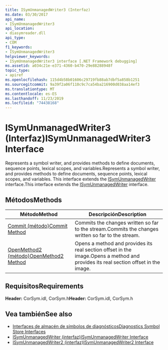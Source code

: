 ```yaml
---
title: ISymUnmanagedWriter3 (Interfaz)
ms.date: 03/30/2017
api_name:
- ISymUnmanagedWriter3
api_location:
- diasymreader.dll
api_type:
- COM
f1_keywords:
- ISymUnmanagedWriter3
helpviewer_keywords:
- ISymUnmanagedWriter3 interface [.NET Framework debugging]
ms.assetid: a034c21e-e371-4360-b470-29e88288948f
topic_type:
- apiref
ms.openlocfilehash: 115d4b58b01606c29719fb88ab7dbf5a858b1251
ms.sourcegitcommit: 9a39f2a06f110c9c7ca54ba216900d038aa14ef3
ms.translationtype: MT
ms.contentlocale: es-ES
ms.lasthandoff: 11/23/2019
ms.locfileid: "74438168"
---
```

# <a name="isymunmanagedwriter3-interface"></a><span data-ttu-id="7c858-102">ISymUnmanagedWriter3 (Interfaz)</span><span class="sxs-lookup"><span data-stu-id="7c858-102">ISymUnmanagedWriter3 Interface</span></span>
<span data-ttu-id="7c858-103">Represents a symbol writer, and provides methods to define documents, sequence points, lexical scopes, and variables.</span><span class="sxs-lookup"><span data-stu-id="7c858-103">Represents a symbol writer, and provides methods to define documents, sequence points, lexical scopes, and variables.</span></span> <span data-ttu-id="7c858-104">This interface extends the [ISymUnmanagedWriter](../../../../docs/framework/unmanaged-api/diagnostics/isymunmanagedwriter-interface.md) interface.</span><span class="sxs-lookup"><span data-stu-id="7c858-104">This interface extends the [ISymUnmanagedWriter](../../../../docs/framework/unmanaged-api/diagnostics/isymunmanagedwriter-interface.md) interface.</span></span>  
  
## <a name="methods"></a><span data-ttu-id="7c858-105">Métodos</span><span class="sxs-lookup"><span data-stu-id="7c858-105">Methods</span></span>  
  
|<span data-ttu-id="7c858-106">Método</span><span class="sxs-lookup"><span data-stu-id="7c858-106">Method</span></span>|<span data-ttu-id="7c858-107">Descripción</span><span class="sxs-lookup"><span data-stu-id="7c858-107">Description</span></span>|  
|------------|-----------------|  
|[<span data-ttu-id="7c858-108">Commit (método)</span><span class="sxs-lookup"><span data-stu-id="7c858-108">Commit Method</span></span>](../../../../docs/framework/unmanaged-api/diagnostics/isymunmanagedwriter3-commit-method.md)|<span data-ttu-id="7c858-109">Commits the changes written so far to the stream.</span><span class="sxs-lookup"><span data-stu-id="7c858-109">Commits the changes written so far to the stream.</span></span>|  
|[<span data-ttu-id="7c858-110">OpenMethod2 (método)</span><span class="sxs-lookup"><span data-stu-id="7c858-110">OpenMethod2 Method</span></span>](../../../../docs/framework/unmanaged-api/diagnostics/isymunmanagedwriter3-openmethod2-method.md)|<span data-ttu-id="7c858-111">Opens a method and provides its real section offset in the image.</span><span class="sxs-lookup"><span data-stu-id="7c858-111">Opens a method and provides its real section offset in the image.</span></span>|  
  
## <a name="requirements"></a><span data-ttu-id="7c858-112">Requisitos</span><span class="sxs-lookup"><span data-stu-id="7c858-112">Requirements</span></span>  
 <span data-ttu-id="7c858-113">**Header:** CorSym.idl, CorSym.h</span><span class="sxs-lookup"><span data-stu-id="7c858-113">**Header:** CorSym.idl, CorSym.h</span></span>  
  
## <a name="see-also"></a><span data-ttu-id="7c858-114">Vea también</span><span class="sxs-lookup"><span data-stu-id="7c858-114">See also</span></span>

- [<span data-ttu-id="7c858-115">Interfaces de almacén de símbolos de diagnósticos</span><span class="sxs-lookup"><span data-stu-id="7c858-115">Diagnostics Symbol Store Interfaces</span></span>](../../../../docs/framework/unmanaged-api/diagnostics/diagnostics-symbol-store-interfaces.md)
- [<span data-ttu-id="7c858-116">ISymUnmanagedWriter (interfaz)</span><span class="sxs-lookup"><span data-stu-id="7c858-116">ISymUnmanagedWriter Interface</span></span>](../../../../docs/framework/unmanaged-api/diagnostics/isymunmanagedwriter-interface.md)
- [<span data-ttu-id="7c858-117">ISymUnmanagedWriter2 (interfaz)</span><span class="sxs-lookup"><span data-stu-id="7c858-117">ISymUnmanagedWriter2 Interface</span></span>](../../../../docs/framework/unmanaged-api/diagnostics/isymunmanagedwriter2-interface.md)
